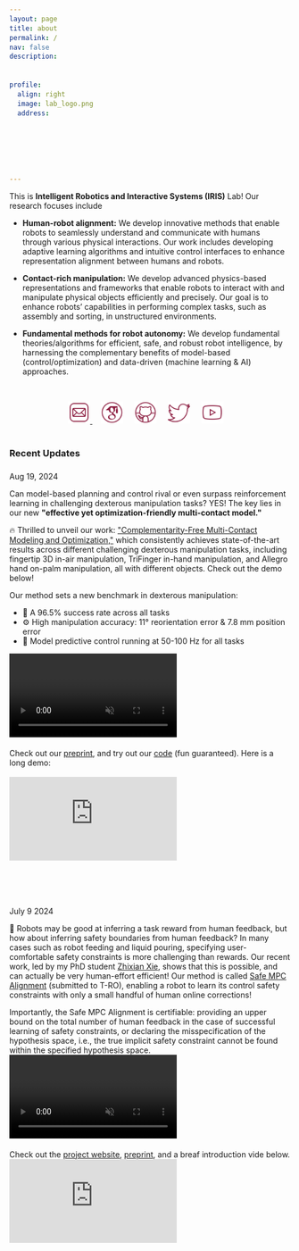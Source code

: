 ```yaml
---
layout: page
title: about
permalink: /
nav: false
description: 


profile:
  align: right
  image: lab_logo.png
  address: 






---
```


This is **Intelligent Robotics and Interactive Systems (IRIS)** Lab! Our research focuses include

- **Human-robot alignment:**  We develop innovative methods that enable robots to seamlessly understand and communicate with humans through various physical interactions. Our work includes developing adaptive learning algorithms and intuitive control interfaces to enhance  representation alignment between humans and robots.

- **Contact-rich manipulation:** We develop advanced physics-based representations and frameworks that enable robots to interact with and manipulate physical objects efficiently and precisely. Our goal is to enhance robots’ capabilities in performing complex tasks, such as assembly and sorting, in unstructured environments.

- **Fundamental methods for robot autonomy:** We develop fundamental theories/algorithms for  efficient, safe, and robust robot intelligence, by harnessing the complementary benefits of model-based (control/optimization) and data-driven (machine learning & AI) approaches.





<p style="margin-bottom:1.2cm; margin-left: 1.5cm"> </p>



<center>
    <a href = "mailto:wanxin.jin@asu.edu" target="_blank"> 
    <img src="assets/img/email_logo.png" width="40" target="_blank"> </a>   &nbsp;&nbsp;&nbsp;
<a href = "https://scholar.google.com/citations?user=SoEC4h4AAAAJ&hl=en" target="_blank"> 
    <img src="assets/img/scholar_logo.png" width="40" target="_blank"></a>   &nbsp;&nbsp;&nbsp;
<a href = "https://github.com/asu-iris" target="_blank">
    <img src="assets/img/github_logo.png" width="40" target="_blank"></a> &nbsp;&nbsp;&nbsp;
<a href = "https://twitter.com/jinwanxin" target="_blank">
    <img src="assets/img/twitter_logo.png" width="40" target="_blank"></a>  &nbsp;&nbsp;&nbsp;
<a href = "https://www.youtube.com/@robotics-iris-lab" target="_blank">
    <img src="assets/img/youtube_logo.png" width="40" target="_blank"></a>  &nbsp;&nbsp;&nbsp;

</center>


<br />




### **Recent Updates**

<p style="margin-bottom:0.6cm"> </p>


<div class="updates-list">
  <div class="update-item">
    <div class="update-date">Aug 19, 2024</div>
    <div class="update-content">
      <p>
      Can model-based planning and control rival or even surpass reinforcement learning in challenging dexterous manipulation tasks? YES!  The key lies in our new  <strong>"effective yet optimization-friendly multi-contact model."</strong>
      </p>
      <p>🔥 Thrilled to unveil our work: <a href="https://arxiv.org/abs/2408.07855" target="_blank">"Complementarity-Free Multi-Contact Modeling and Optimization,"</a> which consistently achieves state-of-the-art results across different challenging dexterous manipulation tasks, including fingertip 3D in-air manipulation, TriFinger in-hand manipulation, and Allegro hand on-palm manipulation, all with different objects. Check out the demo below!
      </p>
      Our method sets a new benchmark in dexterous manipulation:
      <ul>
        <li>🎯 A 96.5% success rate across all tasks</li>
        <li>⚙️ High manipulation accuracy: 11° reorientation error & 7.8 mm position error</li>
        <li>🚀 Model predictive control running at 50-100 Hz for all tasks</li>
      </ul>
      <div class="video-container">
        <video autoplay loop muted controls>
          <source src="/collections/research/manipulation/teaser-grid.mp4" type="video/mp4">
        </video>
      </div>
      <br>
        Check out our <a href="https://arxiv.org/abs/2408.07855" target="_blank"> preprint</a>, and try out our  <a href="https://github.com/asu-iris/Complementarity-Free-Dexterous-Manipulation" target="_blank">code</a> (fun guaranteed). Here is a long demo:
      <br> <br> 
      <div class="video-container">
        <iframe src="https://www.youtube.com/embed/NsL4hbSXvFg?si=eICS9JW-ZxMTxOtm" title="YouTube video player" frameborder="0" allow="accelerometer; autoplay; clipboard-write; encrypted-media; gyroscope; picture-in-picture; web-share" referrerpolicy="strict-origin-when-cross-origin" allowfullscreen></iframe>
      </div>
    </div>
  </div>



<br><br><br>
  <div class="update-item">
    <div class="update-date">July 9 2024</div>
    <div class="update-content">
      <p>
        🤖 Robots may be good at inferring a task reward from human feedback, but how about inferring safety boundaries from human feedback? In many cases such as robot feeding and liquid pouring, specifying  user-comfortable safety constraints is more challenging  than  rewards. Our recent work, led by my PhD student <a href="https://zhi-xian-xie.github.io/" target="_blank">Zhixian Xie</a>,  shows that this is possible, and can actually be very human-effort efficient! Our method is called <a href="https://arxiv.org/abs/2407.04216" target="_blank">Safe MPC Alignment</a> (submitted to T-RO), enabling a robot to learn its control safety constraints with only a small handful of human online corrections!
      </p>
      Importantly, the Safe MPC Alignment is certifiable: providing an upper bound on the total number of human feedback in the case of successful learning of safety constraints, or declaring the misspecification of the hypothesis space, i.e., the true implicit safety constraint cannot be found within the specified hypothesis space. 
      <div class="video-container">
        <video autoplay loop muted controls>
          <source src="/collections/research/human/media-robot.mp4" type="video/mp4">
        </video>
      </div>
      <br>
      Check out the <a href="https://zhi-xian-xie.github.io/safe_alignment_site/" target="_blank">project website</a>, <a href="https://arxiv.org/abs/2407.04216" target="_blank"> preprint</a>, and a breaf introduction vide below.
      <br> 
      <div class="video-container">
        <iframe src="https://www.youtube.com/embed/QOODShHLQJE?si=IuYvkp3wm507Dc2Y" title="YouTube video player" frameborder="0" allow="accelerometer; autoplay; clipboard-write; encrypted-media; gyroscope; picture-in-picture; web-share" referrerpolicy="strict-origin-when-cross-origin" allowfullscreen></iframe>
      </div>
    </div>
  </div>

  <!-- Add more update items as needed -->
</div>


